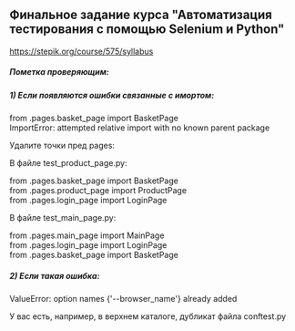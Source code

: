 ## Финальное задание курса "Автоматизация тестирования с помощью Selenium и Python"
https://stepik.org/course/575/syllabus

##### Пометка проверяющим:
##### 1) Если появляются ошибки связанные с имортом:

from .pages.basket_page import BasketPage\
ImportError: attempted relative import with no known parent package

Удалите точки пред pages:

В файле test_product_page.py:

from .pages.basket_page import BasketPage\
from .pages.product_page import ProductPage\
from .pages.login_page import LoginPage

В файле test_main_page.py:

from .pages.main_page import MainPage\
from .pages.login_page import LoginPage\
from .pages.basket_page import BasketPage

##### 2) Если такая ошибка:
ValueError: option names {'--browser_name'} already added

У вас есть, например, в верхнем каталоге, дубликат файла conftest.py
